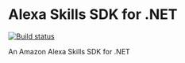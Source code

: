 # Alexa Skills SDK for .NET

[![Build status](https://ci.appveyor.com/api/projects/status/9r6nb0nlbykw5fh7?svg=true)](https://ci.appveyor.com/project/TimHeuer/alexa-skills-dotnet)

An Amazon Alexa Skills SDK for .NET
